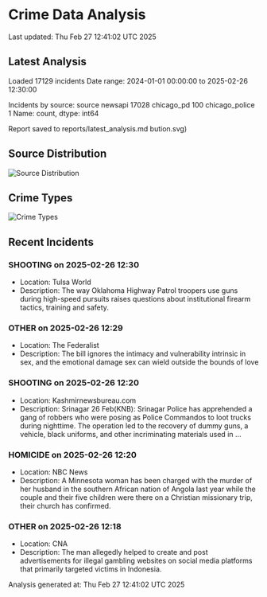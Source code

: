 # Crime Data Analysis
Last updated: Thu Feb 27 12:41:02 UTC 2025

## Latest Analysis

Loaded 17129 incidents
Date range: 2024-01-01 00:00:00 to 2025-02-26 12:30:00

Incidents by source:
source
newsapi           17028
chicago_pd          100
chicago_police        1
Name: count, dtype: int64

Report saved to reports/latest_analysis.md
bution.svg)

## Source Distribution
![Source Distribution](images/source_distribution.svg)

## Crime Types
![Crime Types](images/crime_types.svg)

## Recent Incidents

### SHOOTING on 2025-02-26 12:30
- Location: Tulsa World
- Description: The way Oklahoma Highway Patrol troopers use guns during high-speed pursuits raises questions about institutional firearm tactics, training and safety.


### OTHER on 2025-02-26 12:29
- Location: The Federalist
- Description: The bill ignores the intimacy and vulnerability intrinsic in sex, and the emotional damage sex can wield outside the bounds of love


### SHOOTING on 2025-02-26 12:20
- Location: Kashmirnewsbureau.com
- Description: Srinagar 26 Feb(KNB): Srinagar Police has apprehended a gang of robbers who were posing as Police Commandos to loot trucks during nighttime. The operation led to the recovery of dummy guns, a vehicle, black uniforms, and other incriminating materials used in …


### HOMICIDE on 2025-02-26 12:20
- Location: NBC News
- Description: A Minnesota woman has been charged with the murder of her husband in the southern African nation of Angola last year while the couple and their five children were there on a Christian missionary trip, their church has confirmed.


### OTHER on 2025-02-26 12:18
- Location: CNA
- Description: The man allegedly helped to create and post advertisements for illegal gambling websites on social media platforms that primarily targeted victims in Indonesia.

Analysis generated at: Thu Feb 27 12:41:02 UTC 2025
